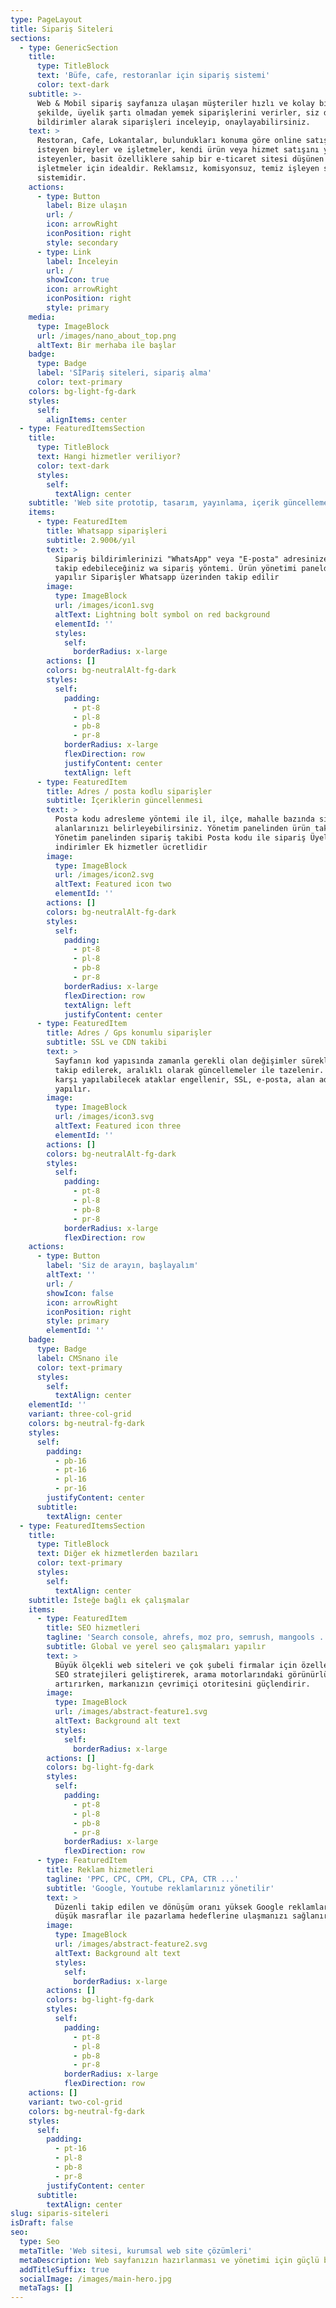 ```yaml
---
type: PageLayout
title: Sipariş Siteleri
sections:
  - type: GenericSection
    title:
      type: TitleBlock
      text: 'Büfe, cafe, restoranlar için sipariş sistemi'
      color: text-dark
    subtitle: >-
      Web & Mobil sipariş sayfanıza ulaşan müşteriler hızlı ve kolay bir
      şekilde, üyelik şartı olmadan yemek siparişlerini verirler, siz de anında
      bildirimler alarak siparişleri inceleyip, onaylayabilirsiniz.
    text: >
      Restoran, Cafe, Lokantalar, bulundukları konuma göre online satış yapmak
      isteyen bireyler ve işletmeler, kendi ürün veya hizmet satışını yapmak
      isteyenler, basit özelliklere sahip bir e-ticaret sitesi düşünen
      işletmeler için idealdir. Reklamsız, komisyonsuz, temiz işleyen sipariş
      sistemidir.
    actions:
      - type: Button
        label: Bize ulaşın
        url: /
        icon: arrowRight
        iconPosition: right
        style: secondary
      - type: Link
        label: İnceleyin
        url: /
        showIcon: true
        icon: arrowRight
        iconPosition: right
        style: primary
    media:
      type: ImageBlock
      url: /images/nano_about_top.png
      altText: Bir merhaba ile başlar
    badge:
      type: Badge
      label: 'SİPariş siteleri, sipariş alma'
      color: text-primary
    colors: bg-light-fg-dark
    styles:
      self:
        alignItems: center
  - type: FeaturedItemsSection
    title:
      type: TitleBlock
      text: Hangi hizmetler veriliyor?
      color: text-dark
      styles:
        self:
          textAlign: center
    subtitle: 'Web site prototip, tasarım, yayınlama, içerik güncelleme, yedekleme ve ...'
    items:
      - type: FeaturedItem
        title: Whatsapp siparişleri
        subtitle: 2.900₺/yıl
        text: >
          Sipariş bildirimlerinizi "WhatsApp" veya "E-posta" adresinize alarak
          takip edebileceğiniz wa sipariş yöntemi. Ürün yönetimi panelden
          yapılır Siparişler Whatsapp üzerinden takip edilir
        image:
          type: ImageBlock
          url: /images/icon1.svg
          altText: Lightning bolt symbol on red background
          elementId: ''
          styles:
            self:
              borderRadius: x-large
        actions: []
        colors: bg-neutralAlt-fg-dark
        styles:
          self:
            padding:
              - pt-8
              - pl-8
              - pb-8
              - pr-8
            borderRadius: x-large
            flexDirection: row
            justifyContent: center
            textAlign: left
      - type: FeaturedItem
        title: Adres / posta kodlu siparişler
        subtitle: İçeriklerin güncellenmesi
        text: >
          Posta kodu adresleme yöntemi ile il, ilçe, mahalle bazında sipariş
          alanlarınızı belirleyebilirsiniz. Yönetim panelinden ürün takibi
          Yönetim panelinden sipariş takibi Posta kodu ile sipariş Üyelere özel
          indirimler Ek hizmetler ücretlidir
        image:
          type: ImageBlock
          url: /images/icon2.svg
          altText: Featured icon two
          elementId: ''
        actions: []
        colors: bg-neutralAlt-fg-dark
        styles:
          self:
            padding:
              - pt-8
              - pl-8
              - pb-8
              - pr-8
            borderRadius: x-large
            flexDirection: row
            textAlign: left
            justifyContent: center
      - type: FeaturedItem
        title: Adres / Gps konumlu siparişler
        subtitle: SSL ve CDN takibi
        text: >
          Sayfanın kod yapısında zamanla gerekli olan değişimler sürekli olarak
          takip edilerek, aralıklı olarak güncellemeler ile tazelenir. Sayfaya
          karşı yapılabilecek ataklar engellenir, SSL, e-posta, alan adı takibi
          yapılır.
        image:
          type: ImageBlock
          url: /images/icon3.svg
          altText: Featured icon three
          elementId: ''
        actions: []
        colors: bg-neutralAlt-fg-dark
        styles:
          self:
            padding:
              - pt-8
              - pl-8
              - pb-8
              - pr-8
            borderRadius: x-large
            flexDirection: row
    actions:
      - type: Button
        label: 'Siz de arayın, başlayalım'
        altText: ''
        url: /
        showIcon: false
        icon: arrowRight
        iconPosition: right
        style: primary
        elementId: ''
    badge:
      type: Badge
      label: CMSnano ile
      color: text-primary
      styles:
        self:
          textAlign: center
    elementId: ''
    variant: three-col-grid
    colors: bg-neutral-fg-dark
    styles:
      self:
        padding:
          - pb-16
          - pt-16
          - pl-16
          - pr-16
        justifyContent: center
      subtitle:
        textAlign: center
  - type: FeaturedItemsSection
    title:
      type: TitleBlock
      text: Diğer ek hizmetlerden bazıları
      color: text-primary
      styles:
        self:
          textAlign: center
    subtitle: İsteğe bağlı ek çalışmalar
    items:
      - type: FeaturedItem
        title: SEO hizmetleri
        tagline: 'Search console, ahrefs, moz pro, semrush, mangools ...'
        subtitle: Global ve yerel seo çalışmaları yapılır
        text: >
          Büyük ölçekli web siteleri ve çok şubeli firmalar için özelleştirilmiş
          SEO stratejileri geliştirerek, arama motorlarındaki görünürlüğünüzü
          artırırken, markanızın çevrimiçi otoritesini güçlendirir.
        image:
          type: ImageBlock
          url: /images/abstract-feature1.svg
          altText: Background alt text
          styles:
            self:
              borderRadius: x-large
        actions: []
        colors: bg-light-fg-dark
        styles:
          self:
            padding:
              - pt-8
              - pl-8
              - pb-8
              - pr-8
            borderRadius: x-large
            flexDirection: row
      - type: FeaturedItem
        title: Reklam hizmetleri
        tagline: 'PPC, CPC, CPM, CPL, CPA, CTR ...'
        subtitle: 'Google, Youtube reklamlarınız yönetilir'
        text: >
          Düzenli takip edilen ve dönüşüm oranı yüksek Google reklamlar ile
          düşük masraflar ile pazarlama hedeflerine ulaşmanızı sağlanır.
        image:
          type: ImageBlock
          url: /images/abstract-feature2.svg
          altText: Background alt text
          styles:
            self:
              borderRadius: x-large
        actions: []
        colors: bg-light-fg-dark
        styles:
          self:
            padding:
              - pt-8
              - pl-8
              - pb-8
              - pr-8
            borderRadius: x-large
            flexDirection: row
    actions: []
    variant: two-col-grid
    colors: bg-neutral-fg-dark
    styles:
      self:
        padding:
          - pt-16
          - pl-8
          - pb-8
          - pr-8
        justifyContent: center
      subtitle:
        textAlign: center
slug: siparis-siteleri
isDraft: false
seo:
  type: Seo
  metaTitle: 'Web sitesi, kurumsal web site çözümleri'
  metaDescription: Web sayfanızın hazırlanması ve yönetimi için güçlü bir çözüm ortağı
  addTitleSuffix: true
  socialImage: /images/main-hero.jpg
  metaTags: []
---
```

